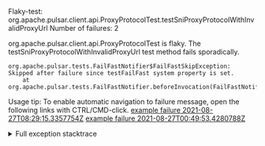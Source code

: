         
Flaky-test: org.apache.pulsar.client.api.ProxyProtocolTest.testSniProxyProtocolWithInvalidProxyUrl
Number of failures: 2

org.apache.pulsar.client.api.ProxyProtocolTest is flaky. The testSniProxyProtocolWithInvalidProxyUrl test method fails sporadically.

```
org.apache.pulsar.tests.FailFastNotifier$FailFastSkipException: Skipped after failure since testFailFast system property is set.
	at org.apache.pulsar.tests.FailFastNotifier.beforeInvocation(FailFastNotifier.java:88)

```

Usage tip: To enable automatic navigation to failure message, open the following links with CTRL/CMD-click.
[example failure 2021-08-27T08:29:15.3357754Z](https://github.com/apache/pulsar/runs/3441181143?check_suite_focus=true#step:9:948)
[example failure 2021-08-27T00:49:53.4280788Z](https://github.com/apache/pulsar/runs/3438608157?check_suite_focus=true#step:9:944)


<details>
<summary>Full exception stacktrace</summary>
<code><pre>
org.apache.pulsar.tests.FailFastNotifier$FailFastSkipException: Skipped after failure since testFailFast system property is set.
	at org.apache.pulsar.tests.FailFastNotifier.beforeInvocation(FailFastNotifier.java:88)

</pre></code>
</details>

